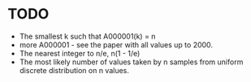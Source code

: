 # TODO

- The smallest k such that A000001(k) = n
- more A000001 - see the paper with all values up to 2000.
- The nearest integer to n/e, n(1 - 1/e)
- The most likely number of values taken by n samples from uniform discrete distribution on n values. 